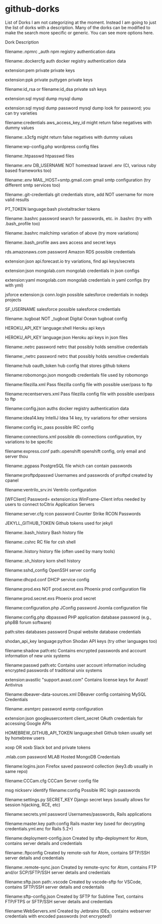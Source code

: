 # github-dorks



List of Dorks
I am not categorizing at the moment. Instead I am going to just the list of dorks with a description. Many of the dorks can be modified to make the search more specific or generic. You can see more options here.


Dork 	Description

filename:.npmrc _auth 	npm registry authentication data

filename:.dockercfg auth 	docker registry authentication data

extension:pem private 	private keys

extension:ppk private 	puttygen private keys

filename:id_rsa or filename:id_dsa 	private ssh keys

extension:sql mysql dump 	mysql dump

extension:sql mysql dump password 	mysql dump look for password; you can try varieties

filename:credentials aws_access_key_id 	might return false negatives with dummy values

filename:.s3cfg 	might return false negatives with dummy values

filename:wp-config.php 	wordpress config files

filename:.htpasswd 	htpasswd files

filename:.env DB_USERNAME NOT homestead 	laravel .env (CI, various ruby based frameworks too)

filename:.env MAIL_HOST=smtp.gmail.com 	gmail smtp configuration (try different smtp services too)

filename:.git-credentials 	git credentials store, add NOT username for more valid results

PT_TOKEN language:bash 	pivotaltracker tokens

filename:.bashrc password 	search for passwords, etc. in .bashrc (try with .bash_profile too)

filename:.bashrc mailchimp 	variation of above (try more variations)

filename:.bash_profile aws 	aws access and secret keys

rds.amazonaws.com password 	Amazon RDS possible credentials

extension:json api.forecast.io 	try variations, find api keys/secrets

extension:json mongolab.com 	mongolab credentials in json configs

extension:yaml mongolab.com 	mongolab credentials in yaml configs (try with yml)

jsforce extension:js conn.login 	possible salesforce credentials in nodejs projects

SF_USERNAME salesforce 	possible salesforce credentials

filename:.tugboat NOT _tugboat 	Digital Ocean tugboat config

HEROKU_API_KEY language:shell 	Heroku api keys

HEROKU_API_KEY language:json 	Heroku api keys in json files

filename:.netrc password 	netrc that possibly holds sensitive credentials

filename:_netrc password 	netrc that possibly holds sensitive credentials

filename:hub oauth_token 	hub config that stores github tokens

filename:robomongo.json 	mongodb credentials file used by robomongo

filename:filezilla.xml Pass 	filezilla config file with possible user/pass to ftp

filename:recentservers.xml Pass 	filezilla config file with possible user/pass to ftp

filename:config.json auths 	docker registry authentication data

filename:idea14.key 	IntelliJ Idea 14 key, try variations for other versions

filename:config irc_pass 	possible IRC config

filename:connections.xml 	possible db connections configuration, try variations to be specific

filename:express.conf path:.openshift 	openshift config, only email and server thou

filename:.pgpass 	PostgreSQL file which can contain passwords

filename:proftpdpasswd 	Usernames and passwords of proftpd created by cpanel

filename:ventrilo_srv.ini 	Ventrilo configuration

[WFClient] Password= extension:ica 	WinFrame-Client infos needed by users to connect toCitrix Application Servers

filename:server.cfg rcon password 	Counter Strike RCON Passwords

JEKYLL_GITHUB_TOKEN 	Github tokens used for jekyll

filename:.bash_history 	Bash history file

filename:.cshrc 	RC file for csh shell

filename:.history 	history file (often used by many tools)

filename:.sh_history 	korn shell history

filename:sshd_config 	OpenSSH server config

filename:dhcpd.conf 	DHCP service config

filename:prod.exs NOT prod.secret.exs 	Phoenix prod configuration file

filename:prod.secret.exs 	Phoenix prod secret

filename:configuration.php JConfig password 	Joomla configuration file

filename:config.php dbpasswd 	PHP application database password (e.g., phpBB forum software)

path:sites databases password 	Drupal website database credentials

shodan_api_key language:python 	Shodan API keys (try other languages too)

filename:shadow path:etc 	Contains encrypted passwords and account information of new unix systems

filename:passwd path:etc 	Contains user account information including encrypted passwords of traditional unix systems

extension:avastlic "support.avast.com" 	Contains license keys for Avast! Antivirus

filename:dbeaver-data-sources.xml 	DBeaver config containing MySQL Credentials

filename:.esmtprc password 	esmtp configuration

extension:json googleusercontent client_secret 	OAuth credentials for accessing Google APIs

HOMEBREW_GITHUB_API_TOKEN language:shell 	Github token usually set by homebrew users

xoxp OR xoxb 	Slack bot and private tokens

.mlab.com password 	MLAB Hosted MongoDB Credentials

filename:logins.json 	Firefox saved password collection (key3.db usually in same repo)

filename:CCCam.cfg 	CCCam Server config file

msg nickserv identify filename:config 	Possible IRC login passwords

filename:settings.py SECRET_KEY 	Django secret keys (usually allows for session hijacking, RCE, etc)

filename:secrets.yml password 	Usernames/passwords, Rails applications

filename:master.key path:config 	Rails master key (used for decrypting credentials.yml.enc for Rails 5.2+)

filename:deployment-config.json 	Created by sftp-deployment for Atom, contains server details and credentials

filename:.ftpconfig 	Created by remote-ssh for Atom, contains SFTP/SSH server details and credentials

filename:.remote-sync.json 	Created by remote-sync for Atom, contains FTP and/or SCP/SFTP/SSH server details and credentials

filename:sftp.json path:.vscode 	Created by vscode-sftp for VSCode, contains SFTP/SSH server details and credentails

filename:sftp-config.json 	Created by SFTP for Sublime Text, contains FTP/FTPS or SFTP/SSH server details and credentials

filename:WebServers.xml 	Created by Jetbrains IDEs, contains webserver credentials with encoded passwords (not encrypted!)

